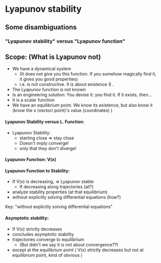 # Lyapunov stability

## Some disambiguations
### "Lyapunov stability" versus "Lyapunov function"

## Scope: (What is Lyapunov not)
* We have a dynamical system
    * (It does not give you this function. If you somehow magically find it, it gives you good properties)
    * i.e. is not constructive. It is about existence ∃ .
* The Lyapunov function is not known
* Is an engineering solution: You devise it: you find it. If it exists, then...
* It is a scalar function
* We have an equilibrium point. We know its existence, but also know it (know the x (vector/ point)'s value (coordinates) )

#### Lyapunov Stability versus L. Function:
* Lyapunov Stability:
   * starting close => stay close
   * Doesn't imply converge!
   * only that they don't diverge!

#### Lyapunov Function: V(x)

#### Lyapunov Function to Stability:
* If V(x) is decreasing, => Lyapunov stable
     * If decreasing along trajectories (all?)
* analyze stability properties (at that equilibrium)
* without explicitly solving differential equations (how?)


Key: "without explicitly solving differential equations"

#### Asymptotic stability:


* If V(x) strictly decreases
* concludes asymptotic stability 
* trajectories converge to equilibrium
    * (But didn't we say it is not about convergence??)
* except at the equilibrium point ( V(x) strictly decreases but not at equilibrium point, kind of obvious )
